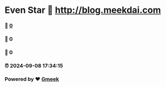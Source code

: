 # Even Star :link: http://blog.meekdai.com 
### :page_facing_up: [0](http://blog.meekdai.com/tag.html) 
### :speech_balloon: 0 
### :hibiscus: 0 
### :alarm_clock: 2024-09-08 17:34:15 
### Powered by :heart: [Gmeek](https://github.com/Meekdai/Gmeek)
